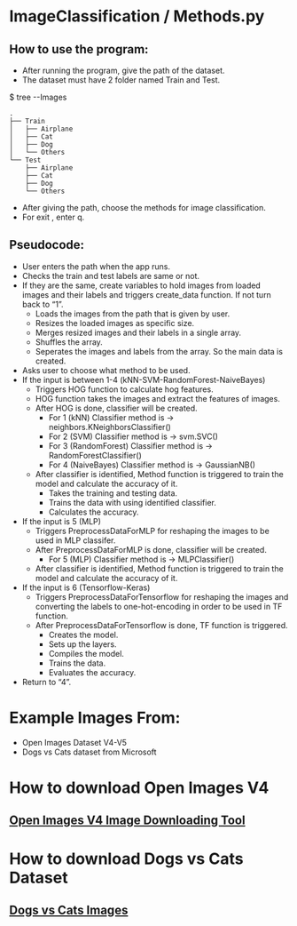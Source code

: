 # ImageClassification / Methods.py
## How to use the program:

* After running the program, give the path of the dataset. 
* The dataset must have 2 folder named Train and Test.

$ tree --Images
          
    .
    ├── Train                       
    │   ├── Airplane                
    │   ├── Cat                    
    │   ├── Dog                     
    │   └── Others     
    └── Test                   
        ├── Airplane                
        ├── Cat                     
        ├── Dog                     
        └── Others                  
    
* After giving the path, choose the methods for image classification.
* For exit , enter q.

## Pseudocode:

* User enters the path when the app runs.
* Checks the train and test labels are same or not.
* If they are the same, create variables to hold images from loaded images and their labels and triggers create_data function. If not turn back to  “1”.
  * Loads the images from the path that is given by user.
  * Resizes the loaded images as specific size.
  * Merges resized images and their labels in a single array.
  * Shuffles the array.
  * Seperates the images and labels from the array. So the main data is created.
* Asks user to choose what method to be used.
* If the input is between 1-4 (kNN-SVM-RandomForest-NaiveBayes) 
  * Triggers HOG function to calculate hog features.
  * HOG function takes the images and extract the features of images.
  * After HOG is done, classifier will be created.
    * For 1 (kNN) Classifier method is -> neighbors.KNeighborsClassifier()
    * For 2 (SVM) Classifier method is -> svm.SVC()
    * For 3 (RandomForest) Classifier method is -> RandomForestClassifier()
    * For 4 (NaiveBayes) Classifier method is -> GaussianNB()
  * After classifier is identified, Method function is triggered to train the model and calculate the accuracy of it.
    * Takes the training and testing data.
    * Trains the data with using identified classifier.
    * Calculates the accuracy.
* If the input is 5 (MLP)
  * Triggers PreprocessDataForMLP for reshaping the images to be used in MLP classifer.
  * After PreprocessDataForMLP is done, classifier will be created.
    * For 5 (MLP) Classifier method is -> MLPClassifier()
  * After classifier is identified, Method function is triggered to train the model and calculate the accuracy of it. 
* If the input is 6 (Tensorflow-Keras)
  * Triggers PreprocessDataForTensorflow for reshaping the images and converting the labels to one-hot-encoding in order to be used in TF function.
  * After PreprocessDataForTensorflow is done, TF function is triggered.
    * Creates the model.
    * Sets up the layers.
    * Compiles the model.
    * Trains the data.
    * Evaluates the accuracy.
* Return to “4”.

# Example Images From:
* Open Images Dataset V4-V5
* Dogs vs Cats dataset from Microsoft 

# How to download Open Images V4
## [Open Images V4 Image Downloading Tool](https://github.com/EscVM/OIDv4_ToolKit?fbclid=IwAR2Msqh8tzkpdNDC4f1LDv4u43iuBRR9FLyFxDXqHJfXhkvPPyJ2zRNbchg)
# How to download Dogs vs Cats Dataset
## [Dogs vs Cats Images](https://www.microsoft.com/en-us/download/details.aspx?id=54765&WT.mc_id=rss_alldownloads_devresources)
